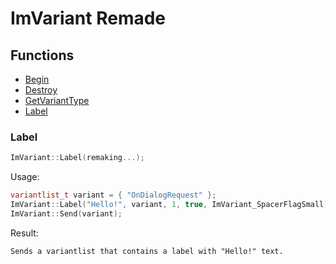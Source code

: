 # ImVariant Remade

## Functions

* [Begin](#begin)
* [Destroy](#destroy)
* [GetVariantType](#getvarianttype)
* [Label](#label)

### Label

```c++
ImVariant::Label(remaking...);
```

Usage:
```c++
variantlist_t variant = { "OnDialogRequest" };
ImVariant::Label("Hello!", variant, 1, true, ImVariant_SpacerFlagSmall);
ImVariant::Send(variant);
```
Result:
```
Sends a variantlist that contains a label with "Hello!" text.
```
